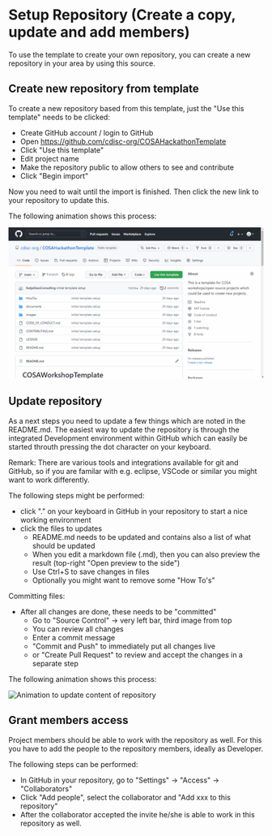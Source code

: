 # Setup Repository (Create a copy, update and add members)

To use the template to create your own repository, you can create a new repository in your area by using this source.

## Create new repository from template

To create a new repository based from this template, just the "Use this template" needs to be clicked:

- Create GitHub account / login to GitHub
- Open https://github.com/cdisc-org/COSAHackathonTemplate 
- Click "Use this template"
- Edit project name
- Make the repository public to allow others to see and contribute
- Click "Begin import"

Now you need to wait until the import is finished. Then click the new link to your repository to update this.

The following animation shows this process:

![Animation to use this repository](./newFromTemplate_01.gif)

## Update repository

As a next steps you need to update a few things which are noted in the README.md. The easiest way to update the repository is through the integrated Development environment within GitHub which can easily be started throuth pressing the dot character on your keyboard.

Remark: There are various tools and integrations available for git and GitHub, so if you are familar with e.g. eclipse, VSCode or similar you might want to work differently.

The following steps might be performed:

- click "." on your keyboard in GitHub in your repository to start a nice working environment
- click the files to updates 
  - README.md needs to be updated and contains also a list of what should be updated
  - When you edit a markdown file (.md), then you can also preview the result (top-right "Open preview to the side")
  - Use Ctrl+S to save changes in files
  - Optionally you might want to remove some "How To's"

Committing files: 

- After all changes are done, these needs to be "committed" 
  - Go to "Source Control" -> very left bar, third image from top
  - You can review all changes
  - Enter a commit message
  - "Commit and Push" to immediately put all changes live
  - or "Create Pull Request" to review and accept the changes in a separate step

The following animation shows this process:

![Animation to update content of repository](./newFromTemplate_02.gif)

## Grant members access

Project members should be able to work with the repository as well. For this you have to add the people to the repository members, ideally as Developer.

The following steps can be performed:

- In GitHub in your repository, go to "Settings" -> "Access" -> "Collaborators"
- Click "Add people", select the collaborator and "Add xxx to this repository"
- After the collaborator accepted the invite he/she is able to work in this repository as well.

